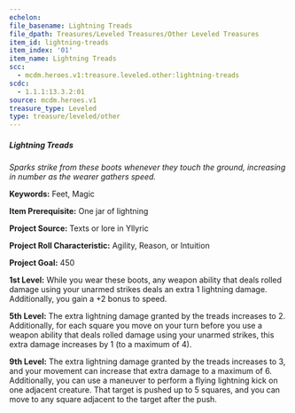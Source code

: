 ```yaml
---
echelon:
file_basename: Lightning Treads
file_dpath: Treasures/Leveled Treasures/Other Leveled Treasures
item_id: lightning-treads
item_index: '01'
item_name: Lightning Treads
scc:
  - mcdm.heroes.v1:treasure.leveled.other:lightning-treads
scdc:
  - 1.1.1:13.3.2:01
source: mcdm.heroes.v1
treasure_type: Leveled
type: treasure/leveled/other
---
```


##### Lightning Treads

*Sparks strike from these boots whenever they touch the ground, increasing in number as the wearer gathers speed.*

**Keywords:** Feet, Magic

**Item Prerequisite:** One jar of lightning

**Project Source:** Texts or lore in Yllyric

**Project Roll Characteristic:** Agility, Reason, or Intuition

**Project Goal:** 450

**1st Level:** While you wear these boots, any weapon ability that deals rolled damage using your unarmed strikes deals an extra 1 lightning damage. Additionally, you gain a +2 bonus to speed.

**5th Level:** The extra lightning damage granted by the treads increases to 2. Additionally, for each square you move on your turn before you use a weapon ability that deals rolled damage using your unarmed strikes, this extra damage increases by 1 (to a maximum of 4).

**9th Level:** The extra lightning damage granted by the treads increases to 3, and your movement can increase that extra damage to a maximum of 6. Additionally, you can use a maneuver to perform a flying lightning kick on one adjacent creature. That target is pushed up to 5 squares, and you can move to any square adjacent to the target after the push.
